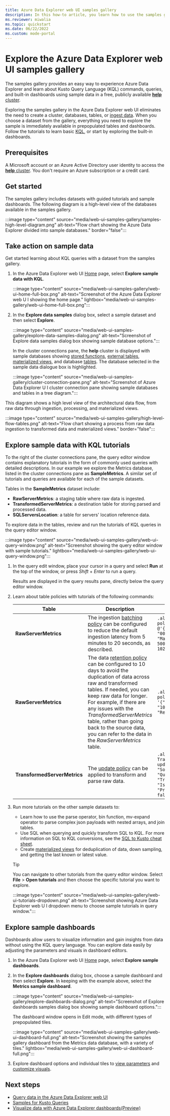 ```yaml
---
title: Azure Data Explorer web UI samples gallery
description: In this how-to article, you learn how to use the samples gallery in the Azure Data Explorer web UI.
ms.reviewer: miwalia
ms.topic: quickstart
ms.date: 06/22/2022
ms.custom: mode-portal
---
```

# Explore the Azure Data Explorer web UI samples gallery

The samples gallery provides an easy way to experience Azure Data Explorer and learn about Kusto Query Language (KQL) commands, queries, and built-in dashboards using sample data in a free, publicly available [**help** cluster](https://dataexplorer.azure.com/clusters/help).

Exploring the samples gallery in the Azure Data Explorer web UI eliminates the need to create a cluster, databases, tables, or [ingest data](./ingest-data-overview.md). When you choose a dataset from the gallery, everything you need to explore the sample is immediately available in prepopulated tables and dashboards. Follow the tutorials to learn basic [KQL](write-queries.md), or start by exploring the built-in dashboards.

## Prerequisites

A Microsoft account or an Azure Active Directory user identity to access the [**help** cluster](https://dataexplorer.azure.com/clusters/help). You don't require an Azure subscription or a credit card.

## Get started

The samples gallery includes datasets with guided tutorials and sample dashboards. The following diagram is a high-level view of the databases available in the samples gallery.

:::image type="content" source="media/web-ui-samples-gallery/samples-high-level-diagram.png" alt-text="Flow chart showing the Azure Data Explorer divided into sample databases." border="false":::

## Take action on sample data

Get started learning about KQL queries with a dataset from the samples gallery.

1. In the Azure Data Explorer web UI [Home](https://dataexplorer.azure.com/home) page, select **Explore sample data with KQL**.

    :::image type="content" source="media/web-ui-samples-gallery/web-ui-home-full-box.png" alt-text="Screenshot of the Azure Data Explorer web U I showing the home page." lightbox="media/web-ui-samples-gallery/web-ui-home-full-box.png":::

1. In the **Explore data samples** dialog box, select a sample dataset and then select **Explore**.

    :::image type="content" source="media/web-ui-samples-gallery/explore-data-samples-dialog.png" alt-text="Screenshot of Explore data samples dialog box showing sample database options.":::

    In the cluster connections pane, the **help** cluster is displayed with sample databases showing [stored functions](kusto/query/schema-entities/stored-functions.md), [external tables](kusto/query/schema-entities/externaltables.md), [materialized views](kusto/management/materialized-views/materialized-view-overview.md), and database [tables](kusto/query/schema-entities/tables.md). The database selected in the sample data dialogue box is highlighted.

    :::image type="content" source="media/web-ui-samples-gallery/cluster-connection-pane.png" alt-text="Screenshot of Azure Data Explorer U I cluster connection pane showing sample databases and tables in a tree diagram.":::

This diagram shows a high level view of the architectural data flow, from raw data through ingestion, processing, and materialized views.

:::image type="content" source="media/web-ui-samples-gallery/high-level-flow-tables.png" alt-text="Flow chart showing a process from raw data ingestion to transformed data and materialized views." border="false":::

## Explore sample data with KQL tutorials

To the right of the cluster connections pane, the query editor window contains explanatory tutorials in the form of commonly used queries with detailed descriptions. In our example we explore the Metrics database, listed in the cluster connections pane as **SampleMetrics**. A similar set of tutorials and queries are available for each of the sample datasets.

Tables in the **SampleMetrics** dataset include:

- **RawServerMetrics**: a staging table where raw data is ingested.
- **TransformedServerMetrics**: a destination table for storing parsed and processed data.
- **SQLServersLocation**: a table for servers' location reference data.

To explore data in the tables, review and run the tutorials of KQL queries in the query editor window.

:::image type="content" source="media/web-ui-samples-gallery/web-ui-query-window.png" alt-text="Screenshot showing the query editor window with sample tutorials." lightbox="media/web-ui-samples-gallery/web-ui-query-window.png":::

1. In the query edit window, place your cursor in a query and select **Run** at the top of the window, or press *Shift* + *Enter* to run a query.

    Results are displayed in the query results pane, directly below the query editor window.

1. Learn about table policies with tutorials of the following commands:

    | Table | Description | Command |
    |--|--|--|
    | **RawServerMetrics** | The ingestion [batching policy](kusto/management/batchingpolicy.md) can be configured to reduce the default ingestion latency from 5 minutes to 20 seconds, as described. | `.alter table RawServerMetrics policy ingestionbatching @'{"MaximumBatchingTimeSpan": "00:00:20", "MaximumNumberOfItems": 500,"MaximumRawDataSizeMB": 1024}'` |
    | **RawServerMetrics** | The data [retention policy](kusto/management/retentionpolicy.md) can be configured to 10 days to avoid the duplication of data across raw and transformed tables. If needed, you can keep raw data for longer. For example, if there are any issues with the *TransformedServerMetrics* table, rather than going back to the source data, you can refer to the data in the *RawServerMetrics* table. | `.alter table RawServerMetrics policy retention '{"SoftDeletePeriod": "10.00:00:00", "Recoverability": "Enabled"}'` |
    | **TransformedServerMetrics** | The [update policy](kusto/management/updatepolicy.md) can be applied to transform and parse raw data. | `.alter table TransformedServerMetrics policy update @'[{"IsEnabled": true, "Source": "RawServerMetrics", "Query": "Transform_RawServerMetrics()", "IsTransactional": true, "PropagateIngestionProperties": false}]'` |

1. Run more tutorials on the other sample datasets to:
    - Learn how to use the parse operator, bin function, mv-expand operator to parse complex json payloads with nested arrays, and join tables.
    - Use SQL when querying and quickly transform SQL to KQL. For more information on SQL to KQL conversions, see the [SQL to Kusto cheat sheet](kusto/query/sqlcheatsheet.md).
    - Create [materialized views](kusto/management/materialized-views/materialized-view-overview.md) for deduplication of data, down sampling, and getting the last known or latest value.

    > [!TIP]
    > You can navigate to other tutorials from the query editor window. Select **File** > **Open tutorials** and then choose the specific tutorial you want to explore.
    >
    > :::image type="content" source="media/web-ui-samples-gallery/web-ui-tutorials-dropdown.png" alt-text="Screenshot showing Azure Data Explorer web U I dropdown menu to choose sample tutorials in query window.":::

## Explore sample dashboards

Dashboards allow users to visualize information and gain insights from data without using the KQL query language. You can explore data easily by adjusting the parameters and visuals in dashboard editors.

1. In the Azure Data Explorer web UI [Home](https://dataexplorer.azure.com/home) page, select **Explore sample dashboards**.

1. In the **Explore dashboards** dialog box, choose a sample dashboard and then select **Explore**. In keeping with the example above, select the **Metrics sample dashboard**.

    :::image type="content" source="media/web-ui-samples-gallery/explore-dashboards-dialog.png" alt-text="Screenshot of Explore dashboards samples dialog box showing sample dashboard options.":::

    The dashboard window opens in Edit mode, with different types of prepopulated tiles.

    :::image type="content" source="media/web-ui-samples-gallery/web-ui-dashboard-full.png" alt-text="Screenshot showing the samples gallery dashboard from the Metrics data database, with a variety of tiles." lightbox="media/web-ui-samples-gallery/web-ui-dashboard-full.png":::

1. Explore dashboard options and individual tiles to [view parameters](dashboard-parameters.md#view-parameters-list) and [customize visuals](dashboard-customize-visuals.md#customize-visuals).

## Next steps

- [Query data in the Azure Data Explorer web UI](web-query-data.md#run-queries)
- [Samples for Kusto Queries](kusto/query/samples.md)
- [Visualize data with Azure Data Explorer dashboards(Preview)](azure-data-explorer-dashboards.md)
